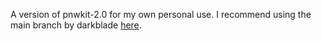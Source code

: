 A version of pnwkit-2.0 for my own personal use. I recommend using the main branch by darkblade [here](https://github.com/darkblade1078/pnwkit-2.0).
